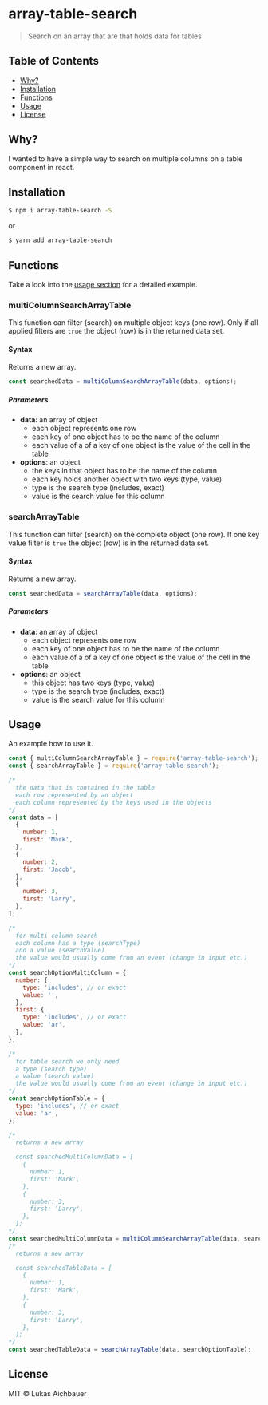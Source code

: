 # array-table-search

> Search on an array that are that holds data for tables

## Table of Contents

* [Why?](#why)
* [Installation](#installation)
* [Functions](#functions)
* [Usage](#usage)
* [License](#license)

## Why?

I wanted to have a simple way to search on multiple columns on a table component in react.

## Installation

```sh
$ npm i array-table-search -S
```

or

```sh
$ yarn add array-table-search
```

## Functions

Take a look into the [usage section](#usage) for a detailed example.

### multiColumnSearchArrayTable

This function can filter (search) on multiple object keys (one row).
Only if all applied filters are `true` the object (row) is in the returned data set.

#### Syntax

Returns a new array.

```js
const searchedData = multiColumnSearchArrayTable(data, options);
```

##### Parameters

* **data**: an array of object
  * each object represents one row
  * each key of one object has to be the name of the column
  * each value of a of a key of one object is the value of the cell in the table
* **options**: an object
  * the keys in that object has to be the name of the column
  * each key holds another object with two keys (type, value)
  * type is the search type (includes, exact)
  * value is the search value for this column

### searchArrayTable

This function can filter (search) on the complete object (one row).
If one key value filter is `true` the object (row) is in the returned data set.

#### Syntax

Returns a new array.

```js
const searchedData = searchArrayTable(data, options);
```

##### Parameters

* **data**: an array of object
  * each object represents one row
  * each key of one object has to be the name of the column
  * each value of a of a key of one object is the value of the cell in the table
* **options**: an object
  * this object has two keys (type, value)
  * type is the search type (includes, exact)
  * value is the search value for this column

## Usage

An example how to use it.

```js
const { multiColumnSearchArrayTable } = require('array-table-search');
const { searchArrayTable } = require('array-table-search');

/*
  the data that is contained in the table
  each row represented by an object
  each column represented by the keys used in the objects
*/
const data = [
  {
    number: 1,
    first: 'Mark',
  },
  {
    number: 2,
    first: 'Jacob',
  },
  {
    number: 3,
    first: 'Larry',
  },
];

/*
  for multi column search
  each column has a type (searchType)
  and a value (searchValue)
  the value would usually come from an event (change in input etc.)
*/
const searchOptionMultiColumn = {
  number: {
    type: 'includes', // or exact
    value: '',
  },
  first: {
    type: 'includes', // or exact
    value: 'ar',
  },
};

/*
  for table search we only need
  a type (search type)
  a value (search value)
  the value would usually come from an event (change in input etc.)
*/
const searchOptionTable = {
  type: 'includes', // or exact
  value: 'ar',
};

/*
  returns a new array

  const searchedMultiColumnData = [
    {
      number: 1,
      first: 'Mark',
    },
    {
      number: 3,
      first: 'Larry',
    },
  ];
*/
const searchedMultiColumnData = multiColumnSearchArrayTable(data, searchOptionMultiColumn);
/*
  returns a new array

  const searchedTableData = [
    {
      number: 1,
      first: 'Mark',
    },
    {
      number: 3,
      first: 'Larry',
    },
  ];
*/
const searchedTableData = searchArrayTable(data, searchOptionTable);
```

## License

MIT © Lukas Aichbauer
